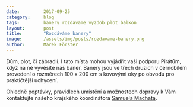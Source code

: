 ```yaml
---
date:         2017-09-25
category:     blog
tags:         banery rozdavame vyzdob plot balkon
layout:       post
title:        "Rozdáváme banery" 
image:        /assets/img/posts/rozdavame-banery.png
author:       Marek Förster
---
```


Dům, plot, či zábradlí. I tato místa mohou vyjádřit vaši podporu Pirátům, když na ně vyvěsíte náš baner.
Banery jsou ve třech druzích v černobílém provedení o rozměrech 100 x 200 cm s kovovými oky po obvodu pro praktičtější uchycení.

Ohledně poptávky, pravidlech umístění a možnostech dopravy k Vám kontaktujte našeho krajského koordinátora [Samuela Machata](../lide/samuel-machat).
